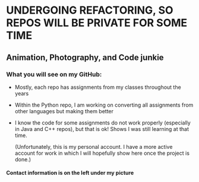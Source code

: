 # UNDERGOING REFACTORING, SO REPOS WILL BE PRIVATE FOR SOME TIME

## Animation, Photography, and Code junkie

### What you will see on my GitHub:

* Mostly, each repo has assignments from my classes throughout the years
* Within the Python repo, I am working on converting all assignments from other languages but making them better
* I know the code for some assignments do not work properly (especially in Java and C++ repos), but that is ok! Shows I was still learning at that time.



   (Unfortunately, this is my personal account.  I have a more active account for work in which I will hopefully show here once the project is done.)


#### Contact information is on the left under my picture

<!--
**davis-andy/davis-andy** is a ✨ _special_ ✨ repository because its `README.md` (this file) appears on your GitHub profile.

Here are some ideas to get you started:

- 🔭 I’m currently working on ...
- 🌱 I’m currently learning ...
- 👯 I’m looking to collaborate on ...
- 🤔 I’m looking for help with ...
- 💬 Ask me about ...
- 📫 How to reach me: ...
- 😄 Pronouns: ...
- ⚡ Fun fact: ...
-->
